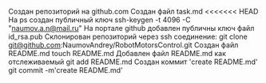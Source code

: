Создан репозиторий на github.com
Создан файл task.md
<<<<<<< HEAD
На ps создан публичный ключ ssh-keygen -t 4096 -C "naumov.a.n@mail.ru" 
На портале github добавлен публичны ключ файл id_rsa.pub
Склонирован репозиторий через ssh соединение: git clone git@github.com:NaumovAndrey/RobotMotorsControl.git
Создан файл README.md touch README.md
Добавлен файл README.md как отслеживаемый git add README.md
Создан коммит 'create README.md' git commit -m'create README.md'
 